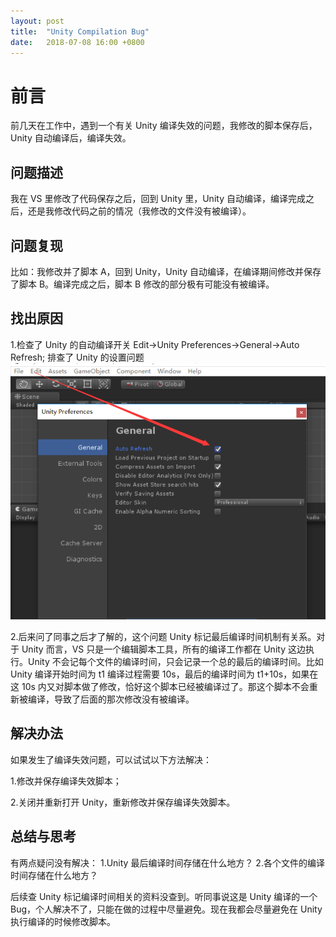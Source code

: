 ```yaml
---
layout: post
title:  "Unity Compilation Bug"
date:   2018-07-08 16:00 +0800
---
```

# 前言

前几天在工作中，遇到一个有关 Unity 编译失效的问题，我修改的脚本保存后，Unity 自动编译后，编译失效。

## 问题描述

我在 VS 里修改了代码保存之后，回到 Unity 里，Unity 自动编译，编译完成之后，还是我修改代码之前的情况（我修改的文件没有被编译）。

## 问题复现

比如：我修改并了脚本 A，回到 Unity，Unity 自动编译，在编译期间修改并保存了脚本 B。编译完成之后，脚本 B 修改的部分极有可能没有被编译。

## 找出原因

1.检查了 Unity 的自动编译开关 Edit->Unity Preferences->General->Auto Refresh; 排查了 Unity 的设置问题
![auto Refresh](https://github.com/yuyaoxue/yuyaoxue.github.io/blob/master/assets/_v_images/AutoRefresh.png?raw=true)

2.后来问了同事之后才了解的，这个问题 Unity 标记最后编译时间机制有关系。对于 Unity 而言，VS 只是一个编辑脚本工具，所有的编译工作都在 Unity 这边执行。Unity 不会记每个文件的编译时间，只会记录一个总的最后的编译时间。比如 Unity 编译开始时间为 t1 编译过程需要 10s，最后的编译时间为 t1+10s，如果在这 10s 内又对脚本做了修改，恰好这个脚本已经被编译过了。那这个脚本不会重新被编译，导致了后面的那次修改没有被编译。

## 解决办法

如果发生了编译失效问题，可以试试以下方法解决：

1.修改并保存编译失效脚本；

2.关闭并重新打开 Unity，重新修改并保存编译失效脚本。

## 总结与思考

有两点疑问没有解决：
1.Unity 最后编译时间存储在什么地方？
2.各个文件的编译时间存储在什么地方？

后续查 Unity 标记编译时间相关的资料没查到。听同事说这是 Unity 编译的一个 Bug，个人解决不了，只能在做的过程中尽量避免。现在我都会尽量避免在 Unity 执行编译的时候修改脚本。